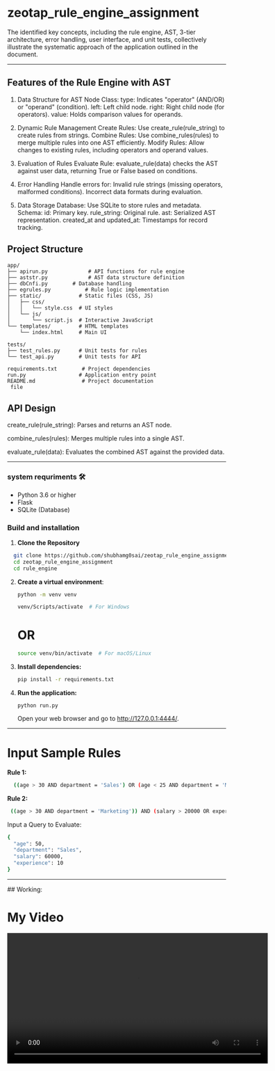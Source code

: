 # zeotap_rule_engine_assignment
The identified key concepts, including the rule engine, AST, 3-tier architecture, error handling, user interface, and unit tests, collectively illustrate the systematic approach of the application outlined in the document.
<hr/>

## Features of the Rule Engine with AST
1. Data Structure for AST
Node Class:
type: Indicates "operator" (AND/OR) or "operand" (condition).
left: Left child node.
right: Right child node (for operators).
value: Holds comparison values for operands.

2. Dynamic Rule Management
Create Rules: Use create_rule(rule_string) to create rules from strings.
Combine Rules: Use combine_rules(rules) to merge multiple rules into one AST efficiently.
Modify Rules: Allow changes to existing rules, including operators and operand values.

3. Evaluation of Rules
Evaluate Rule: evaluate_rule(data) checks the AST against user data, returning True or False based on conditions.

4. Error Handling
Handle errors for:
Invalid rule strings (missing operators, malformed conditions).
Incorrect data formats during evaluation.

5. Data Storage
Database: Use SQLite to store rules and metadata.
Schema:
id: Primary key.
rule_string: Original rule.
ast: Serialized AST representation.
created_at and updated_at: Timestamps for record tracking.


## Project Structure 

``` tree structure
app/
├── apirun.py             # API functions for rule engine
├── aststr.py             # AST data structure definition
├── dbCnfi.py        # Database handling
├── egrules.py           # Rule logic implementation
├── static/            # Static files (CSS, JS)
│   ├── css/
│   │   └── style.css  # UI styles
│   └── js/
│       └── script.js  # Interactive JavaScript
└── templates/         # HTML templates
    └── index.html     # Main UI

tests/
├── test_rules.py      # Unit tests for rules
└── test_api.py        # Unit tests for API

requirements.txt        # Project dependencies
run.py                 # Application entry point
README.md               # Project documentation
 file
```


##  API Design
create_rule(rule_string): Parses and returns an AST node.

combine_rules(rules): Merges multiple rules into a single AST.

evaluate_rule(data): Evaluates the combined AST against the provided data.


<hr/>

### system requriments 🛠️
- Python 3.6 or higher
- Flask
- SQLite (Database)

### Build and installation
1. **Clone the Repository**
 ```bash
   git clone https://github.com/shubhamg0sai/zeotap_rule_engine_assignment.git
   cd zeotap_rule_engine_assignment
   cd rule_engine
   ```
2. **Create a virtual environment**:
   ```bash
   python -m venv venv
   ```
   ```bash
   venv/Scripts/activate  # For Windows
   ```
    # OR
   ```bash
   source venv/bin/activate  # For macOS/Linux
   ```
3. **Install dependencies:**
   ```bash
   pip install -r requirements.txt
   ```

4. **Run the application:**
   ```
   python run.py
   ```
   Open your web browser and go to http://127.0.0.1:4444/.
<hr/>

# Input Sample Rules
 **Rule 1:**
```bash
  ((age > 30 AND department = 'Sales') OR (age < 25 AND department = 'Marketing')) AND (salary > 50000 OR experience > 5)
  ```
  **Rule 2:**
```bash
 ((age > 30 AND department = 'Marketing')) AND (salary > 20000 OR experience > 5)
  ```


Input a Query to Evaluate:

  ```bash
  {
    "age": 50,
    "department": "Sales",
    "salary": 60000,
    "experience": 10
  }
  ```
<hr/>
## Working:

<!DOCTYPE html>
<html lang="en">
<head>
    <meta charset="UTF-8">
    <meta name="viewport" content="width=device-width, initial-scale=1.0">
    <title>Video Player</title>
</head>
<body>
    <h1>My Video</h1>
    <video width="600" controls>
        <source src="https://github.com/shubhamg0sai/zeotap_rule_engine_assignment/raw/refs/heads/Delete/rule_engine/rule_engine.mp4" type="video/mp4">
        Your browser does not support the video tag.
    </video>
</body>
</html>



